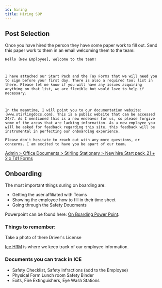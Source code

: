 ```yaml
---
id: hiring
title: Hiring SOP
---
```


## Post Selection

Once you have hired the person they have some paper work to fill out. Send this paper work to them in an email welcoming them to the team:

```
Hello [New Employee], welcome to the team!

 

I have attached our Start Pack and the Tax Forms that we will need you to sign before your first day. There is also a required tool list in there. Please let me know if you will have any issues acquiring anything on that list, we are flexible but would love to help if necessary.

 

In the meantime, I will point you to our documentation website: (www.stirlingdocs.com). This is a public website that can be accessed 24/7. As I mentioned this is a new endeavor for us, so please forgive some of the areas that are lacking information. As a new employee you will be asked for feedback regarding this site, this feedback will be instrumental in perfecting our onboarding experience.

Please don't hesitate to reach out with any more questions, or concerns. I am excited to have you be apart of our team.
```

[Admin > Office Documents > Stirling Stationary > New hire Start pack_21 + 2 x Td1 Forms](https://stirlingwood.sharepoint.com/:f:/s/StirlingWoodworks/EjRVsuQKBcdOqhBGUWexuKoB516J9EmEXlx0j0_SXlq2Ww?e=3tgrPd)

## Onboarding

The most important things suring on boarding are:

* Getting the user affiliated with Teams
* Showing the employee how to fill in their time sheet
* Going through the Safety Doucments

Powerpoint can be found here: [On Boarding Power Point](https://stirlingwood.sharepoint.com/:p:/s/StirlingWoodworks/EXHNiM2-QVtDpQQLV7LslxoBhGpJh1jLm90QdndEImyDCg?e=G201Zl).

### Things to remember:

Take a photo of there Driver's License

[Ice HRM](https://hrm.stirlingwoodworks.com) is where we keep track of our employee information.

### Documents you can track in ICE

* Safety Checklist, Safety Infractions (add to the Employee)
* Physical Form Lunch room Safety Binder
* Exits, Fire Extinguishers, Eye Wash Stations